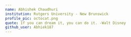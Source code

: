```yaml
---
name: Abhishek Chaudhuri
institution: Rutgers University - New Brunswick
profile_pic: octocat.png
quote: If you can dream it, you can do it. -Walt Disney
github_user: Abhiek187
---
```

